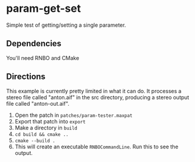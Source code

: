 # param-get-set

Simple test of getting/setting a single parameter.

## Dependencies

You'll need RNBO and CMake

## Directions

This example is currently pretty limited in what it can do. It processes a stereo file
called "anton.aif" in the src directory, producing a stereo output file called
"anton-out.aif".

1. Open the patch in `patches/param-tester.maxpat`
2. Export that patch into `export`
3. Make a directory in `build`
4. `cd build && cmake ..`
5. `cmake --build .`
6. This will create an executable `RNBOCommandLine`. Run this to see the output.

